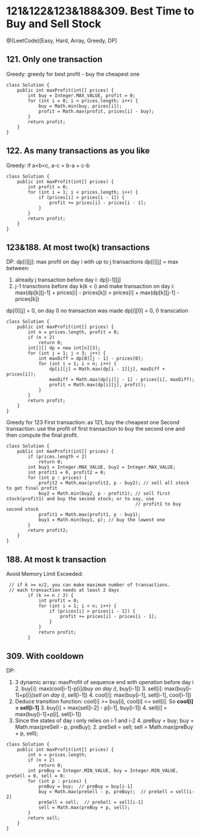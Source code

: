 # 121&122&123&188&309. Best Time to Buy and Sell Stock
@(LeetCode)[Easy, Hard, Array, Greedy, DP]
## 121. Only one transaction
Greedy: greedy for best profit - buy the cheapest one
```
class Solution {
    public int maxProfit(int[] prices) {
        int buy = Integer.MAX_VALUE, profit = 0;
        for (int i = 0; i < prices.length; i++) {
            buy = Math.min(buy, prices[i]);
            profit = Math.max(profit, prices[i] - buy);
        }
        return profit;
    }
}
```

## 122. As many transactions as you like
Greedy:  if a<b<c, a-c = b-a + c-b

```
class Solution {
    public int maxProfit(int[] prices) {
        int profit = 0;
        for (int i = 1; i < prices.length; i++) {
            if (prices[i] > prices[i - 1]) {
                profit += prices[i] - prices[i - 1];
            }
        }
        return profit;
    }
}
```

## 123&188. At most two(k) transactions
DP:
 dp[i][j]: max profit on day i with up to j transactions
 dp[i][j] = max between:
1. already j transaction before day i: dp[i-1][j]
2. j-1 transctions before day k(k < i) and make transaction on day i:
	max(dp[k][j-1] + prices[i] - prices[k]) = prices[i] + max(dp[k][j-1] - prices[k])
	
dp[0][j] = 0, on day 0 no transaction was made
dp[i][0] = 0, 0 transcation

```
class Solution {
    public int maxProfit(int[] prices) {
        int n = prices.length, profit = 0;
        if (n < 2)
            return 0;
        int[][] dp = new int[n][3];
        for (int j = 1; j < 3; j++) {
            int maxDiff = dp[0][j - 1] - prices[0];
            for (int i = 1; i < n; i++) {
                dp[i][j] = Math.max(dp[i - 1][j], maxDiff + prices[i]);
                maxDiff = Math.max(dp[i][j - 1] - prices[i], maxDiff);
                profit = Math.max(dp[i][j], profit);
            }
        }
        return profit;
    }
}
```
Greedy for 123
First transaction: as 121, buy the cheapest one
Second transaction: use the profit of first transaction to buy the second one and then compute the final profit.
```
class Solution {
    public int maxProfit(int[] prices) {
        if (prices.length < 2)
            return 0;
        int buy1 = Integer.MAX_VALUE, buy2 = Integer.MAX_VALUE;
        int profit1 = 0, profit2 = 0;
        for (int p : prices) {
            profit2 = Math.max(profit2, p - buy2); // sell all stock to get final profit
            buy2 = Math.min(buy2, p - profit1); // sell first stock(profit1) and buy the second stock; or to say, use
                                                // profit1 to buy second stock
            profit1 = Math.max(profit1, p - buy1);
            buy1 = Math.min(buy1, p); // buy the lowest one
        }
        return profit2;
    }
}
```
## 188. At most k transaction
Avoid Memory Limit Exceeded:

```
 // if k >= n/2, you can make maximum number of transactions.
 // each transaction needs at least 2 days
        if (k >= n / 2) {
            int profit = 0;
            for (int i = 1; i < n; i++) {
                if (prices[i] > prices[i - 1]) {
                    profit += prices[i] - prices[i - 1];
                }
            }
            return profit;
        }
```

## 309. With cooldown
DP:
1. 3 dynamic array: maxProfit of sequence end with *operation* before day i
	2. buy[i]: max(cool[i-1]-p[i]*(buy on day i)*, buy[i-1])
	3. sell[i]: max(buy[i-1]+p[i]*(sell on day i)*, sell[i-1])
	4. cool[i]: max(buy[i-1], sell[i-1], cool[i-1])
2. Deduce transition function: cool[i] >= buy[i], cool[i] <= sell[i]. So **cool[i] = sell[i-1]**
	3. buy[i] = max(sell[i-2] - p[i-1], buy[i-1])
	4. sell[i] = max(buy[i-1]+p[i], sell[i-1])
3. Since the states of day i only relies on i-1 and i-2
	4. preBuy = buy;
         buy = Math.max(preSell - p, preBuy);
    2. preSell = sell;
            sell = Math.max(preBuy + p, sell);

```
class Solution {
    public int maxProfit(int[] prices) {
        int n = prices.length;
        if (n < 2)
            return 0;
        int preBuy = Integer.MIN_VALUE, buy = Integer.MIN_VALUE, preSell = 0, sell = 0;
        for (int p : prices) {
            preBuy = buy;  // preBuy = buy[i-1]
            buy = Math.max(preSell - p, preBuy);  // preSell = sell[i-2]
            preSell = sell;  // preSell = sell[i-1]
            sell = Math.max(preBuy + p, sell);
        }
        return sell;
    }
}
```

